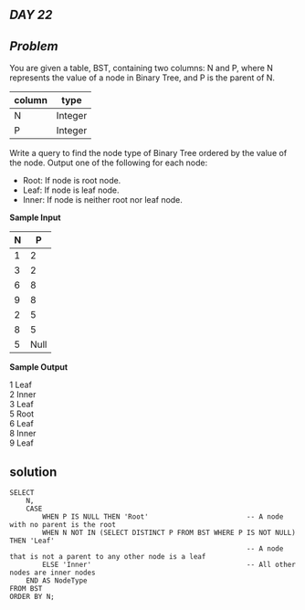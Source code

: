 ## _DAY 22_

## _Problem_
You are given a table, BST, containing two columns: N and P, where N represents the value of a node in Binary Tree, and P is the parent of N.

column | type
-------|---------
N      |Integer
P      |Integer

Write a query to find the node type of Binary Tree ordered by the value of the node. Output one of the following for each node:

- Root: If node is root node.   
- Leaf: If node is leaf node.  
- Inner: If node is neither root nor leaf node.  

**Sample Input**

N  | P
---|-----
1  | 2
3  | 2
6  | 8
9  | 8
2  | 5
8  | 5
5  | Null

**Sample Output**

1 Leaf  
2 Inner  
3 Leaf  
5 Root  
6 Leaf  
8 Inner  
9 Leaf  


## solution 
```mysql
SELECT 
    N,
    CASE
        WHEN P IS NULL THEN 'Root'                        -- A node with no parent is the root
        WHEN N NOT IN (SELECT DISTINCT P FROM BST WHERE P IS NOT NULL) THEN 'Leaf' 
                                                          -- A node that is not a parent to any other node is a leaf
        ELSE 'Inner'                                      -- All other nodes are inner nodes
    END AS NodeType
FROM BST
ORDER BY N;
```
